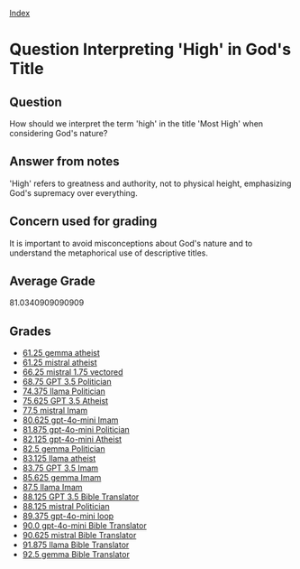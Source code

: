 
[Index](../../index.md)
# Question Interpreting 'High' in God's Title
## Question
How should we interpret the term 'high' in the title 'Most High' when considering God's nature?

## Answer from notes
'High' refers to greatness and authority, not to physical height, emphasizing God's supremacy over everything.

## Concern used for grading
It is important to avoid misconceptions about God's nature and to understand the metaphorical use of descriptive titles.

## Average Grade
81.0340909090909

## Grades
 * [61.25 gemma atheist](../answers/gemma_atheist/Interpreting__High__in_God_s_Title.md)
 * [61.25 mistral atheist](../answers/mistral_atheist/Interpreting__High__in_God_s_Title.md)
 * [66.25 mistral 1.75 vectored](../answers/mistral_1.75_vectored/Interpreting__High__in_God_s_Title.md)
 * [68.75 GPT 3.5 Politician](../answers/GPT_3.5_Politician/Interpreting__High__in_God_s_Title.md)
 * [74.375 llama Politician](../answers/llama_Politician/Interpreting__High__in_God_s_Title.md)
 * [75.625 GPT 3.5 Atheist](../answers/GPT_3.5_Atheist/Interpreting__High__in_God_s_Title.md)
 * [77.5 mistral Imam](../answers/mistral_Imam/Interpreting__High__in_God_s_Title.md)
 * [80.625 gpt-4o-mini Imam](../answers/gpt-4o-mini_Imam/Interpreting__High__in_God_s_Title.md)
 * [81.875 gpt-4o-mini Politician](../answers/gpt-4o-mini_Politician/Interpreting__High__in_God_s_Title.md)
 * [82.125 gpt-4o-mini Atheist](../answers/gpt-4o-mini_Atheist/Interpreting__High__in_God_s_Title.md)
 * [82.5 gemma Politician](../answers/gemma_Politician/Interpreting__High__in_God_s_Title.md)
 * [83.125 llama atheist](../answers/llama_atheist/Interpreting__High__in_God_s_Title.md)
 * [83.75 GPT 3.5 Imam](../answers/GPT_3.5_Imam/Interpreting__High__in_God_s_Title.md)
 * [85.625 gemma Imam](../answers/gemma_Imam/Interpreting__High__in_God_s_Title.md)
 * [87.5 llama Imam](../answers/llama_Imam/Interpreting__High__in_God_s_Title.md)
 * [88.125 GPT 3.5 Bible Translator](../answers/GPT_3.5_Bible_Translator/Interpreting__High__in_God_s_Title.md)
 * [88.125 mistral Politician](../answers/mistral_Politician/Interpreting__High__in_God_s_Title.md)
 * [89.375 gpt-4o-mini loop](../answers/gpt-4o-mini_loop/Interpreting__High__in_God_s_Title.md)
 * [90.0 gpt-4o-mini Bible Translator](../answers/gpt-4o-mini_Bible_Translator/Interpreting__High__in_God_s_Title.md)
 * [90.625 mistral Bible Translator](../answers/mistral_Bible_Translator/Interpreting__High__in_God_s_Title.md)
 * [91.875 llama Bible Translator](../answers/llama_Bible_Translator/Interpreting__High__in_God_s_Title.md)
 * [92.5 gemma Bible Translator](../answers/gemma_Bible_Translator/Interpreting__High__in_God_s_Title.md)
